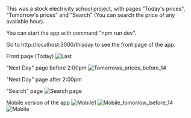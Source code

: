 This was a stock electricity school project, with pages "Today's prices", "Tomorrow's prices" and "Search" (You can search the price of any available hour).

You can start the app with command "npm run dev".

Go to http://localhost:3000/thisday to see the front page of the app.


Front page (Today)
![Last](https://github.com/user-attachments/assets/3811c6c4-588e-4342-a6d3-e4b9c1cf2e44)

"Next Day" page before 2:00pm
![Tomorrows_prices_before_14](https://github.com/user-attachments/assets/acf79fb8-467f-4ad8-a27c-d2a30ed03144)

"Next Day" page after 2:00pm


"Search" page
![Search page](https://github.com/user-attachments/assets/f91aaf1a-2510-454f-91b6-c9c614dd91a6)

Mobile version of the app
![Mobile1](https://github.com/user-attachments/assets/02d51028-b9ed-475d-adfc-5120cdca3305)
![Mobile_tomorrow_before_14](https://github.com/user-attachments/assets/75d3d0b8-adb1-4076-904a-e549794fb172)
![Mobile](https://github.com/user-attachments/assets/d999d661-f889-43fc-8ac3-e95845bfaac0)

